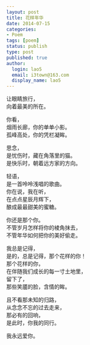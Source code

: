 ```yaml
---
layout: post
title: 花样年华
date: 2014-07-15
categories:
- Poem
tags: [poem]
status: publish
type: post
published: true
author:
  login: lao5
  email: i3town@163.com
  display_name: lao5
---
```




让眼睛旅行，  
向着最美的所在。

你看，  
烟雨长廊，你的单单小影。  
孤峰高处，你的凭栏凝眸。  

思念，  
是忧伤时，藏在角落里的猫。  
是快乐时，朝着远方家的方向。  

轻语，  
是一首呤呤浅唱的歌曲。  
你在说，我在听，  
在点点星辰月辉下，  
酿成最最甜美的蜜糖。  

你还是那个你。  
不管岁月怎样将你的棱角抹去，  
不管年华如何把你的美好偷走。  

我总是记得，  
是的，总是记得，那个花样的你！  
那个花样的你，  
在伴随我们成长的每一寸土地里，  
留下了，  
那些笑靥的脸，含情的眸。  

且不看那未知的归路，  
从念念不忘的过去走来，  
那必有的回响，  
是此时，你我的同行。  

我永远爱你。